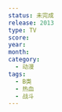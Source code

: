 ```yaml
---
status: 未完成
release: 2013
type: TV
score:
year:
month:
category:
  - 动漫
tags:
  - B类
  - 热血
  - 战斗
---
```

